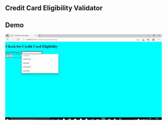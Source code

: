 ## Credit Card Eligibility Validator

## Demo

![Demo Gif](DemoGif/Credit_Card_Eligibility_Validator_Demo.gif)
